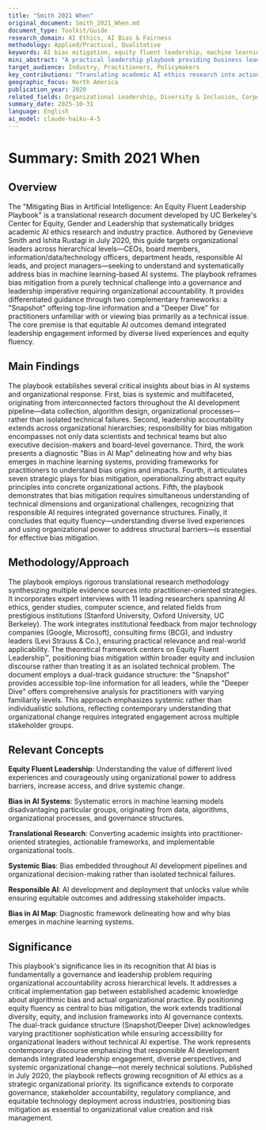 ```yaml
---
title: "Smith 2021 When"
original_document: Smith_2021_When.md
document_type: Toolkit/Guide
research_domain: AI Ethics, AI Bias & Fairness
methodology: Applied/Practical, Qualitative
keywords: AI bias mitigation, equity fluent leadership, machine learning fairness, organizational governance, responsible AI
mini_abstract: "A practical leadership playbook providing business leaders with frameworks and strategic plays to identify, understand, and systematically mitigate bias in machine learning-based AI systems while advancing equitable outcomes."
target_audience: Industry, Practitioners, Policymakers
key_contributions: "Translating academic AI ethics research into actionable organizational leadership strategies"
geographic_focus: North America
publication_year: 2020
related_fields: Organizational Leadership, Diversity & Inclusion, Corporate Governance
summary_date: 2025-10-31
language: English
ai_model: claude-haiku-4-5
---
```


# Summary: Smith 2021 When

## Overview

The "Mitigating Bias in Artificial Intelligence: An Equity Fluent Leadership Playbook" is a translational research document developed by UC Berkeley's Center for Equity, Gender and Leadership that systematically bridges academic AI ethics research and industry practice. Authored by Genevieve Smith and Ishita Rustagi in July 2020, this guide targets organizational leaders across hierarchical levels—CEOs, board members, information/data/technology officers, department heads, responsible AI leads, and project managers—seeking to understand and systematically address bias in machine learning-based AI systems. The playbook reframes bias mitigation from a purely technical challenge into a governance and leadership imperative requiring organizational accountability. It provides differentiated guidance through two complementary frameworks: a "Snapshot" offering top-line information and a "Deeper Dive" for practitioners unfamiliar with or viewing bias primarily as a technical issue. The core premise is that equitable AI outcomes demand integrated leadership engagement informed by diverse lived experiences and equity fluency.

## Main Findings

The playbook establishes several critical insights about bias in AI systems and organizational response. First, bias is systemic and multifaceted, originating from interconnected factors throughout the AI development pipeline—data collection, algorithm design, organizational processes—rather than isolated technical failures. Second, leadership accountability extends across organizational hierarchies; responsibility for bias mitigation encompasses not only data scientists and technical teams but also executive decision-makers and board-level governance. Third, the work presents a diagnostic "Bias in AI Map" delineating how and why bias emerges in machine learning systems, providing frameworks for practitioners to understand bias origins and impacts. Fourth, it articulates seven strategic plays for bias mitigation, operationalizing abstract equity principles into concrete organizational actions. Fifth, the playbook demonstrates that bias mitigation requires simultaneous understanding of technical dimensions and organizational challenges, recognizing that responsible AI requires integrated governance structures. Finally, it concludes that equity fluency—understanding diverse lived experiences and using organizational power to address structural barriers—is essential for effective bias mitigation.

## Methodology/Approach

The playbook employs rigorous translational research methodology synthesizing multiple evidence sources into practitioner-oriented strategies. It incorporates expert interviews with 11 leading researchers spanning AI ethics, gender studies, computer science, and related fields from prestigious institutions (Stanford University, Oxford University, UC Berkeley). The work integrates institutional feedback from major technology companies (Google, Microsoft), consulting firms (BCG), and industry leaders (Levi Strauss & Co.), ensuring practical relevance and real-world applicability. The theoretical framework centers on Equity Fluent Leadership™, positioning bias mitigation within broader equity and inclusion discourse rather than treating it as an isolated technical problem. The document employs a dual-track guidance structure: the "Snapshot" provides accessible top-line information for all leaders, while the "Deeper Dive" offers comprehensive analysis for practitioners with varying familiarity levels. This approach emphasizes systemic rather than individualistic solutions, reflecting contemporary understanding that organizational change requires integrated engagement across multiple stakeholder groups.

## Relevant Concepts

**Equity Fluent Leadership**: Understanding the value of different lived experiences and courageously using organizational power to address barriers, increase access, and drive systemic change.

**Bias in AI Systems**: Systematic errors in machine learning models disadvantaging particular groups, originating from data, algorithms, organizational processes, and governance structures.

**Translational Research**: Converting academic insights into practitioner-oriented strategies, actionable frameworks, and implementable organizational tools.

**Systemic Bias**: Bias embedded throughout AI development pipelines and organizational decision-making rather than isolated technical failures.

**Responsible AI**: AI development and deployment that unlocks value while ensuring equitable outcomes and addressing stakeholder impacts.

**Bias in AI Map**: Diagnostic framework delineating how and why bias emerges in machine learning systems.

## Significance

This playbook's significance lies in its recognition that AI bias is fundamentally a governance and leadership problem requiring organizational accountability across hierarchical levels. It addresses a critical implementation gap between established academic knowledge about algorithmic bias and actual organizational practice. By positioning equity fluency as central to bias mitigation, the work extends traditional diversity, equity, and inclusion frameworks into AI governance contexts. The dual-track guidance structure (Snapshot/Deeper Dive) acknowledges varying practitioner sophistication while ensuring accessibility for organizational leaders without technical AI expertise. The work represents contemporary discourse emphasizing that responsible AI development demands integrated leadership engagement, diverse perspectives, and systemic organizational change—not merely technical solutions. Published in July 2020, the playbook reflects growing recognition of AI ethics as a strategic organizational priority. Its significance extends to corporate governance, stakeholder accountability, regulatory compliance, and equitable technology deployment across industries, positioning bias mitigation as essential to organizational value creation and risk management.
